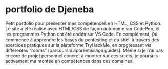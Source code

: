 # portfolio de Djeneba
Petit portfolio pour présenter mes compétences en HTML, CSS et Python. Le site a été réalisé avec HTML/CSS de façon autonome sur CodePen, et les programmes Python ont été codés sur VS Code. En complément, j’ai commencé à apprendre les bases du pentesting et du shell à travers des exercices pratiques sur la plateforme TryHackMe, en progressant via différentes “rooms” (parcours d’apprentissage guidés). Même si je n’ai pas encore de projet personnel concret à montrer sur ces sujets, je poursuis activement ma montée en compétences dans ces domaines.
